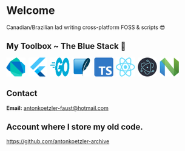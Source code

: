 # Welcome

Canadian/Brazilian lad writing cross-platform FOSS & scripts 😎

## My Toolbox ~ The Blue Stack 🌊

<img src='img/dart.svg' alt='dart' width=50 height=50 />&nbsp;&nbsp;<img src='img/flutter.svg' alt='flutter' width=50 height=50 />&nbsp;&nbsp;<img src='img/go.svg' alt='go' width=50 height=50 />&nbsp;&nbsp;<img src='img/sqlite.svg' svg='sqlite' width=50 height=50 />&nbsp;&nbsp;<img src='img/typescript.svg' alt='typescript' width=50 height=50 />&nbsp;&nbsp;<img src='img/react.svg' alt='react' width=50 height=50 />&nbsp;&nbsp;<img src='img/electron.svg' alt='electron' width=50 height=50 />&nbsp;&nbsp;<img src='img/nvim.svg' alt='nvim' width=50 height=50 />

## Contact

**Email:** <antonkoetzler-faust@hotmail.com>

## Account where I store my old code.
https://github.com/antonkoetzler-archive
